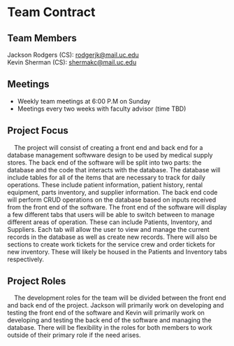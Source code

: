 # Team Contract
## Team Members
Jackson Rodgers (CS): rodgerjk@mail.uc.edu  
Kevin Sherman (CS): shermakc@mail.uc.edu

## Meetings
- Weekly team meetings at 6:00 P.M on Sunday
- Meetings every two weeks with faculty advisor (time TBD)

## Project Focus
&nbsp;&nbsp;&nbsp;&nbsp;The project will consist of creating a front end and back end for a database management softwware design to be used by medical supply stores.
The back end of the software will be split into two parts: the database and the code that interacts with the database. The database will include tables
for all of the items that are necessary to track for daily operations. These include patient information, patient history, rental equipment, parts inventory, and supplier information.
The back end code will perform CRUD operations on the database based on inputs received from the front end of the software.
The front end of the software will display a few different tabs that users will be able to switch between to manage different areas of operation.
These can include Patients, Inventory, and Suppliers. Each tab will allow the user to view and manage the current records in the database as well as create new records.
There will also be sections to create work tickets for the service crew and order tickets for new inventory. These will likely be housed in the Patients and Inventory tabs respectively.

## Project Roles
&nbsp;&nbsp;&nbsp;&nbsp;The development roles for the team will be divided between the front end and back end of the project. Jackson will primarily work on developing and testing 
the front end of the software and Kevin will primarily work on developing and testing the back end of the software and managing the database. There will be flexibility in the roles for 
both members to work outside of their primary role if the need arises.
